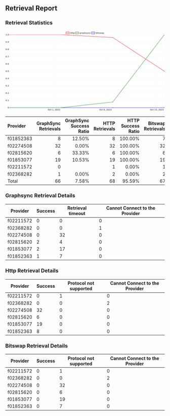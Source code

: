 ## Retrieval Report
### Retrieval Statistics
<img src="https://raw.githubusercontent.com/data-preservation-programs/filplus-checker-assets/main/filecoin-project/filecoin-plus-large-datasets/issues/2200/1697437824651.png"/>

| Provider  | GraphSync Retrievals | GraphSync Success Ratio | HTTP Retrievals | HTTP Success Ratio | Bitswap Retrievals | Bitswap Success Ratio |
| :-------- | -------------------: | ----------------------: | --------------: | -----------------: | -----------------: | --------------------: |
| f01852363 |                    8 |                  12.50% |               8 |            100.00% |                  7 |                 0.00% |
| f02274508 |                   32 |                   0.00% |              32 |            100.00% |                 32 |                 0.00% |
| f02815620 |                    6 |                  33.33% |               6 |            100.00% |                  6 |                 0.00% |
| f01853077 |                   19 |                  10.53% |              19 |            100.00% |                 19 |                 0.00% |
| f02211572 |                    0 |                         |               1 |              0.00% |                  1 |                 0.00% |
| f02368282 |                    1 |                   0.00% |               2 |              0.00% |                  2 |                 0.00% |
| Total     |                   66 |                   7.58% |              68 |             95.59% |                 67 |                 0.00% |

### Graphsync Retrieval Details
| Provider  | Success | Retrieval timeout | Cannot Connect to the Provider |
| --------- | ------- | ----------------- | ------------------------------ |
| f02211572 | 0       | 0                 | 0                              |
| f02368282 | 0       | 0                 | 1                              |
| f02274508 | 0       | 32                | 0                              |
| f02815620 | 2       | 4                 | 0                              |
| f01853077 | 2       | 17                | 0                              |
| f01852363 | 1       | 7                 | 0                              |

### Http Retrieval Details
| Provider  | Success | Protocol not supported | Cannot Connect to the Provider |
| --------- | ------- | ---------------------- | ------------------------------ |
| f02211572 | 0       | 1                      | 0                              |
| f02368282 | 0       | 0                      | 2                              |
| f02274508 | 32      | 0                      | 0                              |
| f02815620 | 6       | 0                      | 0                              |
| f01853077 | 19      | 0                      | 0                              |
| f01852363 | 8       | 0                      | 0                              |

### Bitswap Retrieval Details
| Provider  | Success | Protocol not supported | Cannot Connect to the Provider |
| --------- | ------- | ---------------------- | ------------------------------ |
| f02211572 | 0       | 1                      | 0                              |
| f02368282 | 0       | 0                      | 2                              |
| f02274508 | 0       | 32                     | 0                              |
| f02815620 | 0       | 6                      | 0                              |
| f01853077 | 0       | 19                     | 0                              |
| f01852363 | 0       | 7                      | 0                              |
